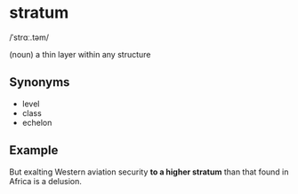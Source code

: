 # stratum

/ˈstrɑː.təm/

(noun) a thin layer within any structure

## Synonyms

+ level
+ class
+ echelon

## Example

But exalting Western aviation security **to a higher stratum** than that found in Africa is a delusion.

